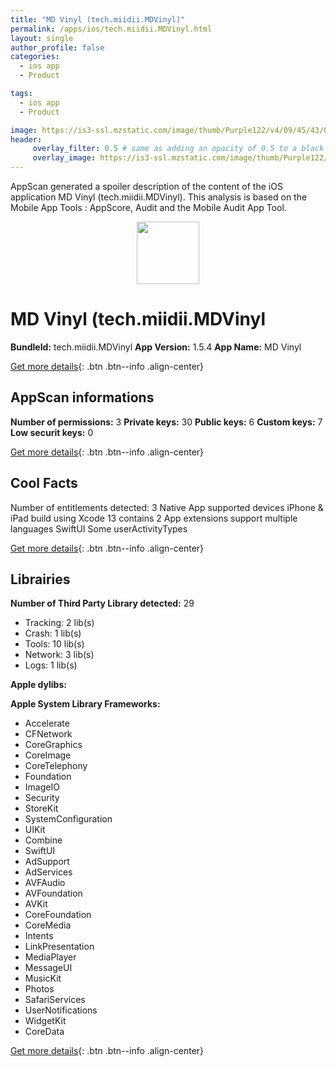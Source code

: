 ```yaml
---
title: "MD Vinyl (tech.miidii.MDVinyl)"
permalink: /apps/ios/tech.miidii.MDVinyl.html
layout: single
author_profile: false
categories: 
  - ios app 
  - Product 

tags: 
  - ios app 
  - Product 

image: https://is3-ssl.mzstatic.com/image/thumb/Purple122/v4/09/45/43/094543f1-b493-e997-6aaf-262f8540f7e6/AppIcon-0-1x_U007emarketing-0-7-0-85-220.png/512x512bb.jpg
header: 
     overlay_filter: 0.5 # same as adding an opacity of 0.5 to a black background
     overlay_image: https://is3-ssl.mzstatic.com/image/thumb/Purple122/v4/09/45/43/094543f1-b493-e997-6aaf-262f8540f7e6/AppIcon-0-1x_U007emarketing-0-7-0-85-220.png/512x512bb.jpg
---
```

AppScan generated a spoiler description of the content of the iOS application MD Vinyl (tech.miidii.MDVinyl). This analysis is based on the Mobile App Tools : AppScore, Audit and the Mobile Audit App Tool.

  
  
<div style="text-align: center;"><img src="https://is3-ssl.mzstatic.com/image/thumb/Purple122/v4/09/45/43/094543f1-b493-e997-6aaf-262f8540f7e6/AppIcon-0-1x_U007emarketing-0-7-0-85-220.png/512x512bb.jpg" width="100" height="100"></div>  
  
# MD Vinyl (tech.miidii.MDVinyl

**BundleId:** tech.miidii.MDVinyl
**App Version:** 1.5.4
**App Name:** MD Vinyl


[Get more details](/pricing.html){: .btn .btn--info .align-center}  
  
## AppScan informations 

**Number of permissions:** 3
**Private keys:** 30
**Public keys:** 6
**Custom keys:** 7
**Low securit keys:** 0
  
[Get more details](/pricing.html){: .btn .btn--info .align-center}

## Cool Facts

Number of entitlements detected: 3
Native App
supported devices iPhone & iPad
build using Xcode 13
contains 2 App extensions
support multiple languages
SwiftUI
Some userActivityTypes
  
[Get more details](/pricing.html){: .btn .btn--info .align-center}

## Librairies 
**Number of Third Party Library detected:** 29
- Tracking: 2 lib(s)
- Crash: 1 lib(s)
- Tools: 10 lib(s)
- Network: 3 lib(s)
- Logs: 1 lib(s)

**Apple dylibs:**


**Apple System Library Frameworks:**
- Accelerate
- CFNetwork
- CoreGraphics
- CoreImage
- CoreTelephony
- Foundation
- ImageIO
- Security
- StoreKit
- SystemConfiguration
- UIKit
- Combine
- SwiftUI
- AdSupport
- AdServices
- AVFAudio
- AVFoundation
- AVKit
- CoreFoundation
- CoreMedia
- Intents
- LinkPresentation
- MediaPlayer
- MessageUI
- MusicKit
- Photos
- SafariServices
- UserNotifications
- WidgetKit
- CoreData


  
[Get more details](/pricing.html){: .btn .btn--info .align-center}

